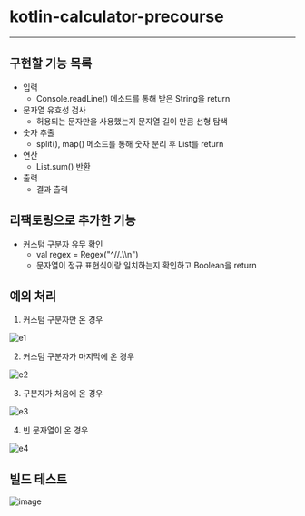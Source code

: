 # kotlin-calculator-precourse

---

## 구현할 기능 목록
- 입력
  - Console.readLine() 메소드를 통해 받은 String을 return
- 문자열 유효성 검사
  - 허용되는 문자만을 사용했는지 문자열 길이 만큼 선형 탐색
- 숫자 추출
  - split(), map() 메소드를 통해 숫자 분리 후 List를 return
- 연산
  - List.sum() 반환
- 출력
  - 결과 출력

## 리팩토링으로 추가한 기능
- 커스텀 구분자 유무 확인
  - val regex = Regex("^//.\\\\n")
  - 문자열이 정규 표현식이랑 일치하는지 확인하고 Boolean을 return

## 예외 처리

1. 커스텀 구분자만 온 경우

![e1](https://github.com/user-attachments/assets/98e984d6-eb28-4328-96a0-3ed60c58a389)


2. 커스텀 구분자가 마지막에 온 경우

![e2](https://github.com/user-attachments/assets/ce6b0a59-5489-4c11-861e-6c47e461c156)

3. 구분자가 처음에 온 경우

![e3](https://github.com/user-attachments/assets/bb9cdcb1-539b-479c-9559-6597acb7f9bf)


4. 빈 문자열이 온 경우

![e4](https://github.com/user-attachments/assets/4fc5fc12-2f29-4ce6-8dfc-a773ce852f87)

## 빌드 테스트

![image](https://github.com/user-attachments/assets/8b230aac-5097-4491-a42a-2ea1664f6e75)
